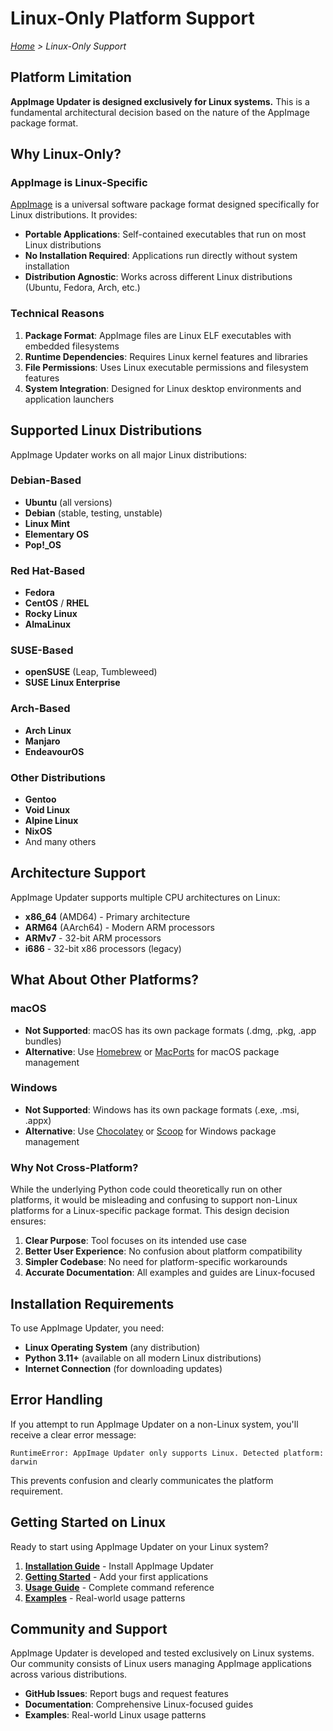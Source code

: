 # Linux-Only Platform Support

*[Home](index.md) > Linux-Only Support*

## Platform Limitation

**AppImage Updater is designed exclusively for Linux systems.** This is a fundamental architectural decision based on the nature of the AppImage package format.

## Why Linux-Only?

### AppImage is Linux-Specific

[AppImage](https://appimage.org/) is a universal software package format designed specifically for Linux distributions. It provides:

- **Portable Applications**: Self-contained executables that run on most Linux distributions
- **No Installation Required**: Applications run directly without system installation
- **Distribution Agnostic**: Works across different Linux distributions (Ubuntu, Fedora, Arch, etc.)

### Technical Reasons

1. **Package Format**: AppImage files are Linux ELF executables with embedded filesystems
2. **Runtime Dependencies**: Requires Linux kernel features and libraries
3. **File Permissions**: Uses Linux executable permissions and filesystem features
4. **System Integration**: Designed for Linux desktop environments and application launchers

## Supported Linux Distributions

AppImage Updater works on all major Linux distributions:

### Debian-Based

- **Ubuntu** (all versions)
- **Debian** (stable, testing, unstable)
- **Linux Mint**
- **Elementary OS**
- **Pop!_OS**

### Red Hat-Based

- **Fedora**
- **CentOS** / **RHEL**
- **Rocky Linux**
- **AlmaLinux**

### SUSE-Based

- **openSUSE** (Leap, Tumbleweed)
- **SUSE Linux Enterprise**

### Arch-Based

- **Arch Linux**
- **Manjaro**
- **EndeavourOS**

### Other Distributions

- **Gentoo**
- **Void Linux**
- **Alpine Linux**
- **NixOS**
- And many others

## Architecture Support

AppImage Updater supports multiple CPU architectures on Linux:

- **x86_64** (AMD64) - Primary architecture
- **ARM64** (AArch64) - Modern ARM processors
- **ARMv7** - 32-bit ARM processors
- **i686** - 32-bit x86 processors (legacy)

## What About Other Platforms?

### macOS
- **Not Supported**: macOS has its own package formats (.dmg, .pkg, .app bundles)
- **Alternative**: Use [Homebrew](https://brew.sh/) or [MacPorts](https://www.macports.org/) for macOS package management

### Windows
- **Not Supported**: Windows has its own package formats (.exe, .msi, .appx)
- **Alternative**: Use [Chocolatey](https://chocolatey.org/) or [Scoop](https://scoop.sh/) for Windows package management

### Why Not Cross-Platform?
While the underlying Python code could theoretically run on other platforms, it would be misleading and confusing to support non-Linux platforms for a Linux-specific package format. This design decision ensures:

1. **Clear Purpose**: Tool focuses on its intended use case
2. **Better User Experience**: No confusion about platform compatibility
3. **Simpler Codebase**: No need for platform-specific workarounds
4. **Accurate Documentation**: All examples and guides are Linux-focused

## Installation Requirements

To use AppImage Updater, you need:

- **Linux Operating System** (any distribution)
- **Python 3.11+** (available on all modern Linux distributions)
- **Internet Connection** (for downloading updates)

## Error Handling

If you attempt to run AppImage Updater on a non-Linux system, you'll receive a clear error message:

```text
RuntimeError: AppImage Updater only supports Linux. Detected platform: darwin
```

This prevents confusion and clearly communicates the platform requirement.

## Getting Started on Linux

Ready to start using AppImage Updater on your Linux system?

1. **[Installation Guide](installation.md)** - Install AppImage Updater
2. **[Getting Started](getting-started.md)** - Add your first applications
3. **[Usage Guide](usage.md)** - Complete command reference
4. **[Examples](examples.md)** - Real-world usage patterns

## Community and Support

AppImage Updater is developed and tested exclusively on Linux systems. Our community consists of Linux users managing AppImage applications across various distributions.

- **GitHub Issues**: Report bugs and request features
- **Documentation**: Comprehensive Linux-focused guides
- **Examples**: Real-world Linux usage patterns
